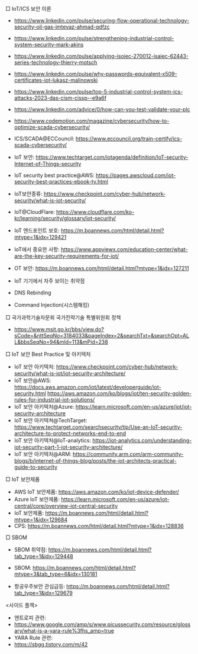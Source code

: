 □ IoT/ICS 보안 이론
- https://www.linkedin.com/pulse/securing-flow-operational-technology-security-oil-gas-imteyaz-ahmad-qdfzc
- https://www.linkedin.com/pulse/strengthening-industrial-control-system-security-mark-akins
- https://www.linkedin.com/pulse/applying-isoiec-270012-isaiec-62443-series-technology-thierry-motsch
- https://www.linkedin.com/pulse/why-passwords-equivalent-x509-certificates-iot-lukasz-malinowski
- https://www.linkedin.com/pulse/top-5-industrial-control-system-ics-attacks-2023-das-cism-cissp--e9a6f

- https://www.linkedin.com/advice/0/how-can-you-test-validate-your-plc
- https://www.codemotion.com/magazine/cybersecurity/how-to-optimize-scada-cybersecurity/
- ICS/SCADA@ECCouncil: https://www.eccouncil.org/train-certify/ics-scada-cybersecurity/
- IoT 보안: https://www.techtarget.com/iotagenda/definition/IoT-security-Internet-of-Things-security
- IoT security best practice@AWS: https://pages.awscloud.com/iot-security-best-practices-ebook-ty.html

- IoT보안종류: https://www.checkpoint.com/cyber-hub/network-security/what-is-iot-security/
- IoT@CloudFlare: https://www.cloudflare.com/ko-kr/learning/security/glossary/iot-security/
- IoT 엔드포인트 보호: https://m.boannews.com/html/detail.html?mtype=1&idx=129421
- IoT에서 중요한 사항: https://www.appviewx.com/education-center/what-are-the-key-security-requirements-for-iot/
- OT 보안: https://m.boannews.com/html/detail.html?mtype=1&idx=127211

- IoT 기기에서 자주 보이는 취약점
- DNS Rebinding
- Command Injection(시스템해킹)


□ 국가과학기술자문회 국가전략기술 특별위원회 정책
- https://www.msit.go.kr/bbs/view.do?sCode=&nttSeqNo=3184033&pageIndex=2&searchTxt=&searchOpt=ALL&bbsSeqNo=94&mId=113&mPid=238



□ IoT 보안 Best Practice 및 아키텍처
- IoT 보안 아키텍처: https://www.checkpoint.com/cyber-hub/network-security/what-is-iot/iot-security-architecture/
- IoT 보안@AWS: https://docs.aws.amazon.com/iot/latest/developerguide/iot-security.html
               https://aws.amazon.com/ko/blogs/iot/ten-security-golden-rules-for-industrial-iot-solutions/
- IoT 보안 아키텍처@Azure: https://learn.microsoft.com/en-us/azure/iot/iot-security-architecture
- IoT 보안 아키텍쳐@TechTarget: https://www.techtarget.com/searchsecurity/tip/Use-an-IoT-security-architecture-to-protect-networks-end-to-end
- IoT 보안 아키텍처@IoT-analytics: https://iot-analytics.com/understanding-iot-security-part-1-iot-security-architecture/
- IoT 보안 아키텍처@ARM: https://community.arm.com/arm-community-blogs/b/internet-of-things-blog/posts/the-iot-architects-practical-guide-to-security


□ IoT 보안제품
- AWS IoT 보안제품: https://aws.amazon.com/ko/iot-device-defender/
- Azure IoT 보안제품: https://learn.microsoft.com/en-us/azure/iot-central/core/overview-iot-central-security
- IoT 보안제품: https://m.boannews.com/html/detail.html?mtype=1&idx=129684
- CPS: https://m.boannews.com/html/detail.html?mtype=1&idx=128836


□ SBOM
- SBOM 취약점: https://m.boannews.com/html/detail.html?tab_type=1&idx=129448
- SBOM: https://m.boannews.com/html/detail.html?mtype=3&tab_type=6&idx=130181


- 항공우주보안 관심급등: https://m.boannews.com/html/detail.html?tab_type=1&idx=129679


<사이드 플젝>
- 엔트로피 관련:
- https://www.google.com/amp/s/www.picussecurity.com/resource/glossary/what-is-a-yara-rule%3fhs_amp=true
- YARA Rule 관련:
- https://sbgg.tistory.com/m/42